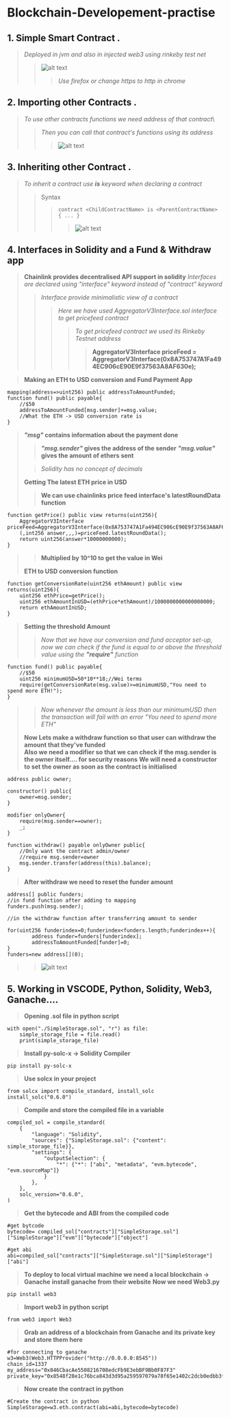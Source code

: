 # Blockchain-Developement-practise

## 1. Simple Smart Contract .
> *Deployed in jvm and also in injected web3 using rinkeby test net*
>> ![alt text](simpleSmartContract.png)
>>> *Use firefox or change https to http in chrome*

## 2. Importing other Contracts .
> *To use other contracts functions we need address of that contract*\
>> *Then you can call that contract's functions using its address*
>>> ![alt text](ImportingOtherContracts.png)

## 3. Inheriting other Contract .
> *To inherit a contract use **is** keyword when declaring a contract*
>> Syntax
>>> `contract <ChildContractName> is <ParentContractName> { ... }`
>>>> ![alt text](Inheritance.png)

## 4. Interfaces in Solidity and a Fund & Withdraw app
>**Chainlink provides decentralised API support in solidity**
> *Interfaces are declared using "interface" keyword instead of "contract" keyword*
>> *Interface provide minimalistic view of a contract*
>>> *Here we have used AggregatorV3Interface.sol interface to get pricefeed contract*
>>>> *To get pricefeed contract we used its Rinkeby Testnet address*
>>>>>**AggregatorV3Interface priceFeed = AggregatorV3Interface(0x8A753747A1Fa494EC906cE90E9f37563A8AF630e);**

> **Making an ETH to USD conversion and Fund Payment App**

    mapping(address=>uint256) public addressToAmountFunded;
    function fund() public payable{
        //$50
        addressToAmountFunded[msg.sender]+=msg.value;
        //What the ETH -> USD conversion rate is
    }
    
> ***"msg"* contains information about the payment done**
>> ***"msg.sender"* gives the address of the sender**
>> ***"msg.value"* gives the amount of ethers sent**
>
>> *Solidity has no concept of decimals*
>> 
> **Getting The latest ETH price in USD**
>>**We can use chainlinks price feed interface's latestRoundData function**

    function getPrice() public view returns(uint256){
        AggregatorV3Interface priceFeed=AggregatorV3Interface(0x8A753747A1Fa494EC906cE90E9f37563A8AF630e);
        (,int256 answer,,,)=priceFeed.latestRoundData();
        return uint256(answer*10000000000);
    }
>> **Multiplied by 10^10 to get the value in Wei**
>
>  **ETH to USD conversion function**

    function getConversionRate(uint256 ethAmount) public view returns(uint256){
        uint256 ethPrice=getPrice();
        uint256 ethAmountInUSD=(ethPrice*ethAmount)/1000000000000000000;
        return ethAmountInUSD;
    }
>
>  **Setting the threshold Amount**
>> *Now that we have our conversion and fund acceptor set-up, now we can check if the fund is equal to or above the threshold value using the **"require"** function*

    function fund() public payable{
        //$50
        uint256 minimumUSD=50*10**18;//Wei terms
        require(getConversionRate(msg.value)>=minimumUSD,"You need to spend more ETH!");
    }
>>*Now whenever the amount is less than our minimumUSD then the transaction will fail with an error "You need to spend more ETH"*
>
>**Now Lets make a withdraw function so that user can withdraw the amount that they've funded**\
>**Also we need a modifier so that we can check if the msg.sender is the owner itself.... for security reasons**
>**We will need a constructor to set the owner as soon as the contract is initialised**

    address public owner;
    
    constructor() public{
        owner=msg.sender;
    }
    
    modifier onlyOwner{
        require(msg.sender==owner);
        _;
    }
    
    function withdraw() payable onlyOwner public{
        //Only want the contract admin/owner
        //require msg.sender=owner
        msg.sender.transfer(address(this).balance);
    }
>**After withdraw we need to reset the funder amount**

    address[] public funders;
    //in fund function after adding to mapping
    funders.push(msg.sender);
    
    //in the withdraw function after transferring amount to sender
    
    for(uint256 funderindex=0;funderindex<funders.length;funderindex++){
            address funder=funders[funderindex];
            addressToAmountFunded[funder]=0;
    }
    funders=new address[](0);
>>![alt text](fundingApp.png)

## 5. Working in VSCODE, Python, Solidity, Web3, Ganache....
>**Opening .sol file in python script**

    with open("./SimpleStorage.sol", "r") as file:
        simple_storage_file = file.read()
        print(simple_storage_file)

>**Install py-solc-x -> Solidity Compiler**
    
    pip install py-solc-x
>**Use solcx in your project**

    from solcx import compile_standard, install_solc
    install_solc("0.6.0")
>**Compile and store the compiled file in a variable**

    compiled_sol = compile_standard(
        {
            "language": "Solidity",
            "sources": {"SimpleStorage.sol": {"content": simple_storage_file}},
            "settings": {
                "outputSelection": {
                    "*": {"*": ["abi", "metadata", "evm.bytecode", "evm.sourceMap"]}
                }
            },
        },
        solc_version="0.6.0",
    )
 
>**Get the bytecode and ABI from the compiled code**

    #get bytcode
    bytecode= compiled_sol["contracts"]["SimpleStorage.sol"]["SimpleStorage"]["evm"]["bytecode"]["object"]

    #get abi
    abi=compiled_sol["contracts"]["SimpleStorage.sol"]["SimpleStorage"]["abi"]

>**To deploy to local virtual machine we need a local blockchain -> Ganache**
>**install ganache from their website**
>**Now we need Web3.py**

    pip install web3
>**Import web3 in python script**

    from web3 import Web3
>**Grab an address of a blockchain from Ganache and its private key and store them here**

    #for connecting to ganache
    w3=Web3(Web3.HTTPProvider("http://0.0.0.0:8545"))
    chain_id=1337
    my_address="0x846CbacAe5508216708edcFb9E3ebBF9Bb0F87F3"
    private_key="0x8548f28e1c76bca843d3d95a259597079a78f65e1402c2dcb0edbb3f788472a2"
>**Now create the contract in python**

    #Create the contract in python
    SimpleStorage=w3.eth.contract(abi=abi,bytecode=bytecode)

